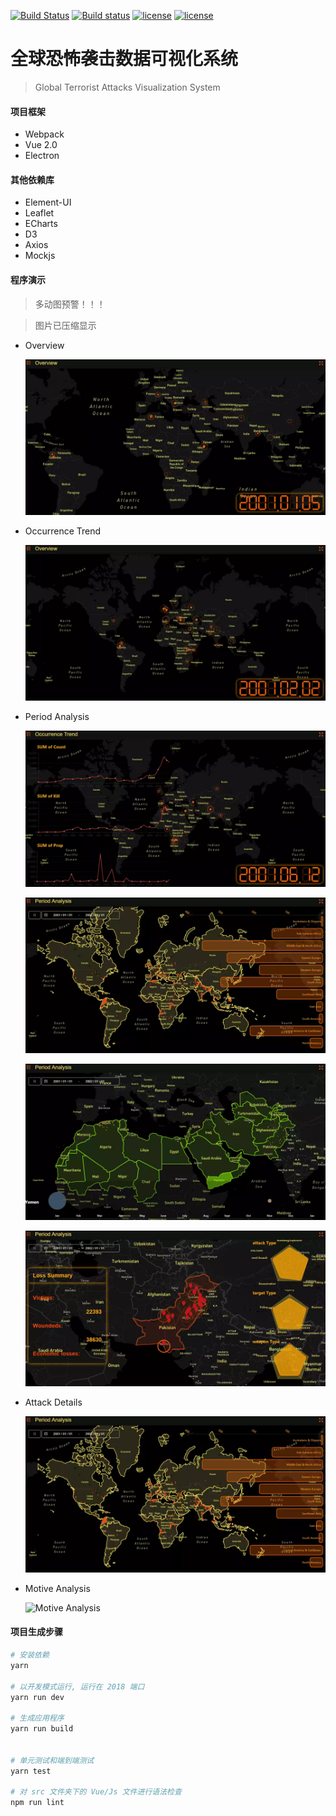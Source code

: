
[![Build Status](https://travis-ci.org/CS-Tao/GTD-Visualization.svg?branch=master)](https://travis-ci.org/CS-Tao/GTD-Visualization)
[![Build status](https://ci.appveyor.com/api/projects/status/2fv7nefk6ojj509y?svg=true)](https://ci.appveyor.com/project/CS-Tao/gtd-visualization)
[![license](https://img.shields.io/badge/license-MIT-yellow.svg)](http://www.apache.org/licenses/LICENSE-2.0.html)
[![license](https://img.shields.io/badge/chat-github%20issues-blue.svg)](https://github.com/CS-Tao/GTD-Visualization/issues)

# 全球恐怖袭击数据可视化系统

> Global Terrorist Attacks Visualization System

#### 项目框架

- Webpack
- Vue 2.0
- Electron

#### 其他依赖库

- Element-UI
- Leaflet
- ECharts
- D3
- Axios
- Mockjs

#### 程序演示

> 多动图预警！！！

> 图片已压缩显示

- Overview

    ![Overview](https://github.com/CS-Tao/github-content/raw/master/contents/github/GTD/1.webp)

- Occurrence Trend

    ![Occurrence Trend](https://github.com/CS-Tao/github-content/raw/master/contents/github/GTD/2.webp)

- Period Analysis

    ![Period Analysis](https://github.com/CS-Tao/github-content/raw/master/contents/github/GTD/3.webp)

    ![Period Analysis](https://github.com/CS-Tao/github-content/raw/master/contents/github/GTD/4.webp)

    ![Period Analysis](https://github.com/CS-Tao/github-content/raw/master/contents/github/GTD/5.webp)

    ![Period Analysis](https://github.com/CS-Tao/github-content/raw/master/contents/github/GTD/6.webp)

- Attack Details

    ![Attack Details](https://github.com/CS-Tao/github-content/raw/master/contents/github/GTD/7.webp)

- Motive Analysis

    ![Motive Analysis](https://github.com/CS-Tao/github-content/raw/master/contents/github/GTD/8.webp)

#### 项目生成步骤

``` bash
# 安装依赖
yarn

# 以开发模式运行, 运行在 2018 端口
yarn run dev

# 生成应用程序
yarn run build


# 单元测试和端到端测试
yarn test

# 对 src 文件夹下的 Vue/Js 文件进行语法检查
npm run lint

```

